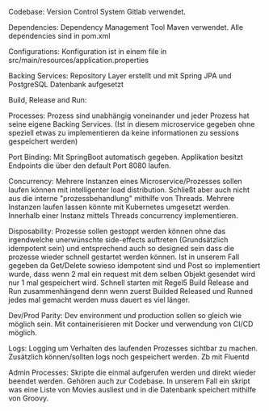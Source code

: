 Codebase: Version Control System Gitlab verwendet.

Dependencies: Dependency Management Tool Maven verwendet. Alle dependencies sind in pom.xml

Configurations: Konfiguration ist in einem file in src/main/resources/application.properties

Backing Services: Repository Layer erstellt und mit Spring JPA und PostgreSQL Datenbank aufgesetzt

Build, Release and Run: 

Processes: Prozess sind unabhängig voneinander und jeder Prozess hat seine eigene Backing Services. (Ist in diesem 
microservice gegeben ohne speziell etwas zu implementieren da keine informationen zu sessions gespeichert werden)

Port Binding: Mit SpringBoot automatisch gegeben. Applikation besitzt Endpoints die über den default Port 8080 laufen.

Concurrency: Mehrere Instanzen eines Microservice/Prozesses sollen laufen können mit intelligenter load distribution. 
Schließt aber auch nicht aus die interne "prozessbehandlung" mithilfe von Threads.
Mehrere Instanzen laufen lassen könnte mit Kubernetes umgesetzt werden. Innerhalb einer Instanz mittels Threads 
concurrency implementieren.

Disposability: Prozesse sollen gestoppt werden können ohne das irgendwelche unerwünschte side-effects auftreten 
(Grundsätzlich idempotent sein) und entsprechend auch so designed sein dass die prozesse wieder schnell gestartet werden
können. Ist in unserem Fall gegeben da Get/Delete sowieso idempotent sind und Post so implementiert wurde, dass wenn
2 mal ein request mit dem selben Objekt gesendet wird nur 1 mal gespeichert wird.
Schnell starten mit Regel5 Build Release and Run zusammenhängend denn wenn zuerst Builded Released und Runned jedes mal
gemacht werden muss dauert es viel länger.

Dev/Prod Parity: Dev environment und production sollen so gleich wie möglich sein. Mit containerisieren mit Docker und 
verwendung von CI/CD möglich.

Logs: Logging um Verhalten des laufenden Prozesses sichtbar zu machen. Zusätzlich können/sollten logs noch gespeichert 
werden. Zb mit Fluentd

Admin Processes: Skripte die einmal aufgerufen werden und direkt wieder beendet werden. Gehören auch zur Codebase.
In unserem Fall ein skript was eine Liste von Movies ausliest und in die Datenbank speichert mithilfe von Groovy.